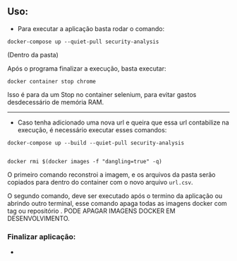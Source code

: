 

## Uso:

- Para executar a aplicação basta rodar o comando:
~~~
docker-compose up --quiet-pull security-analysis
~~~
(Dentro da pasta)

Após o programa finalizar a execução, basta executar:
~~~
docker container stop chrome
~~~
Isso é para da um Stop no container selenium, para evitar gastos desdecessário de memória RAM.

---

- Caso tenha adicionado uma nova url e queira que essa url contabilize na execução, é necessário executar esses comandos:

~~~
docker-compose up --build --quiet-pull security-analysis


docker rmi $(docker images -f "dangling=true" -q)
~~~

O primeiro comando reconstroi a imagem, e os arquivos da pasta serão copiados para dentro do container com o novo arquivo `url.csv`.

O segundo comando, deve ser executado após o termino da aplicação ou abrindo outro terminal, esse comando apaga todas as imagens docker com tag ou repositório <none>. PODE APAGAR IMAGENS DOCKER EM DESENVOLVIMENTO.


### Finalizar aplicação:
- 
